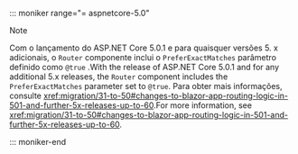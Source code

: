 ::: moniker range="= aspnetcore-5.0"

> [!NOTE]
> <span data-ttu-id="58c88-101">Com o lançamento do ASP.NET Core 5.0.1 e para quaisquer versões 5. x adicionais, o `Router` componente inclui o `PreferExactMatches` parâmetro definido como `@true` .</span><span class="sxs-lookup"><span data-stu-id="58c88-101">With the release of ASP.NET Core 5.0.1 and for any additional 5.x releases, the `Router` component includes the `PreferExactMatches` parameter set to `@true`.</span></span> <span data-ttu-id="58c88-102">Para obter mais informações, consulte <xref:migration/31-to-50#changes-to-blazor-app-routing-logic-in-501-and-further-5x-releases-up-to-60>.</span><span class="sxs-lookup"><span data-stu-id="58c88-102">For more information, see <xref:migration/31-to-50#changes-to-blazor-app-routing-logic-in-501-and-further-5x-releases-up-to-60>.</span></span>

::: moniker-end
